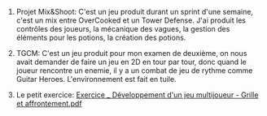 1. Projet Mix&Shoot:
C'est un jeu produit durant un sprint d'une semaine, c'est un mix entre OverCooked et un Tower Defense.
J'ai produit les contrôles des joueurs, la mécanique des vagues, la gestion des éléments pour les potions, la création des potions.

2. TGCM:
C'est un jeu produit pour mon examen de deuxième, on nous avait demander de faire un jeu en 2D en tour par tour, donc quand le joueur rencontre un enemie, il y a un combat de jeu de rythme comme Guitar Heroes.
L'environnement est fait en tuile.

3. Le petit exercice:
[Exercice _ Développement d'un jeu multijoueur - Grille et affrontement.pdf](https://github.com/user-attachments/files/22027160/Exercice._.Developpement.d.un.jeu.multijoueur.-.Grille.et.affrontement.pdf)
